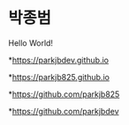# 박종범

Hello World!

*https://parkjbdev.github.io

*https://parkjb825.github.io

*https://github.com/parkjb825

*https://github.com/parkjbdev
